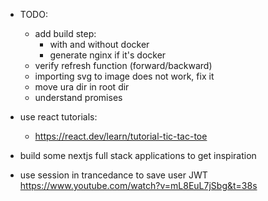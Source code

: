+ TODO:
    + add build step:
        + with and without docker
        + generate nginx if it's docker
    + verify refresh function (forward/backward)
    + importing svg to image does not work, fix it
    + move ura dir in root dir
    + understand promises

+ use react tutorials:
    + https://react.dev/learn/tutorial-tic-tac-toe

+ build some nextjs full stack applications to get inspiration
+ use session in trancedance to save user JWT https://www.youtube.com/watch?v=mL8EuL7jSbg&t=38s